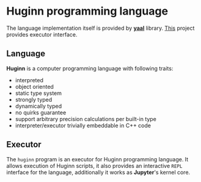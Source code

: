 # Huginn programming language

The language implementation itself is provided by [**yaal**][1] library.
[This][2] project provides executor interface.

## Language

**Huginn** is a computer programming language with following traits:

- interpreted
- object oriented
- static type system
- strongly typed
- dynamically typed
- no quirks guarantee
- support arbitrary precision calculations per built-in type
- interpreter/executor trivially embeddable in C++ code

## Executor

The `huginn` program is an executor for Huginn programming language.
It allows execution of Huginn scripts,
it also provides an interactive `REPL` interface for the language,
additionally it works as **Jupyter**'s kernel core.

[1]: http://codestation.org/?h-action=menu-project&menu=submenu-project&page=&project=yaal
[2]: http://codestation.org/?h-action=menu-project&menu=submenu-project&page=&project=huginn
